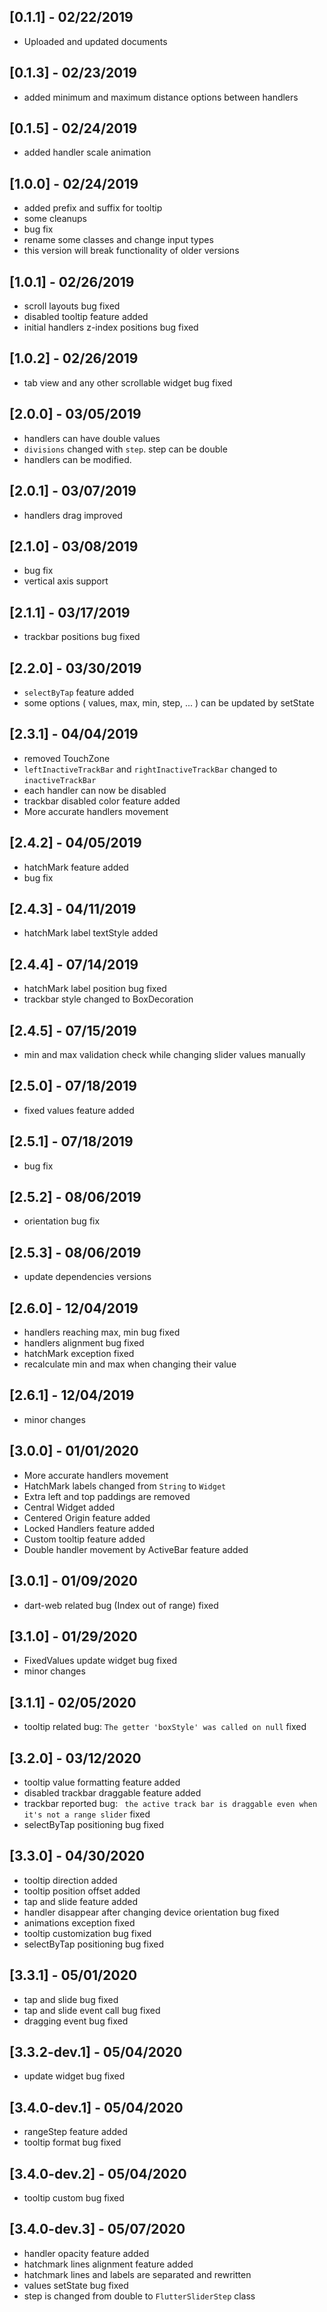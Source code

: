 ## [0.1.1] - 02/22/2019

* Uploaded and updated documents

## [0.1.3] - 02/23/2019

* added minimum and maximum distance options between handlers

## [0.1.5] - 02/24/2019

* added handler scale animation

## [1.0.0] - 02/24/2019

* added prefix and suffix for tooltip
* some cleanups
* bug fix
* rename some classes and change input types
* this version will break functionality of older versions

## [1.0.1] - 02/26/2019

* scroll layouts bug fixed
* disabled tooltip feature added
* initial handlers z-index positions bug fixed

## [1.0.2] - 02/26/2019

* tab view and any other scrollable widget bug fixed

## [2.0.0] - 03/05/2019

* handlers can have double values
* `divisions` changed with `step`. step can be double
* handlers can be modified.

## [2.0.1] - 03/07/2019

* handlers drag improved

## [2.1.0] - 03/08/2019

* bug fix
* vertical axis support

## [2.1.1] - 03/17/2019

* trackbar positions bug fixed

## [2.2.0] - 03/30/2019

* `selectByTap` feature added
* some options ( values, max, min, step, ... ) can be updated by setState

## [2.3.1] - 04/04/2019

* removed TouchZone
* `leftInactiveTrackBar` and `rightInactiveTrackBar` changed to `inactiveTrackBar`
* each handler can now be disabled
* trackbar disabled color feature added
* More accurate handlers movement 

## [2.4.2] - 04/05/2019

* hatchMark feature added
* bug fix

## [2.4.3] - 04/11/2019

* hatchMark label textStyle added

## [2.4.4] - 07/14/2019

* hatchMark label position bug fixed
* trackbar style changed to BoxDecoration

## [2.4.5] - 07/15/2019

*  min and max validation check while changing slider values manually 

## [2.5.0] - 07/18/2019

*  fixed values feature added

## [2.5.1] - 07/18/2019

* bug fix

## [2.5.2] - 08/06/2019

* orientation bug fix

## [2.5.3] - 08/06/2019

* update dependencies versions

## [2.6.0] - 12/04/2019

* handlers reaching max, min bug fixed
* handlers alignment bug fixed
* hatchMark exception fixed
* recalculate min and max when changing their value

## [2.6.1] - 12/04/2019

* minor changes

## [3.0.0] - 01/01/2020

* More accurate handlers movement
* HatchMark labels changed from `String` to `Widget`
* Extra left and top paddings are removed
* Central Widget added
* Centered Origin feature added
* Locked Handlers feature added
* Custom tooltip feature added
* Double handler movement by ActiveBar feature added
 
## [3.0.1] - 01/09/2020

* dart-web related bug (Index out of range) fixed

## [3.1.0] - 01/29/2020

* FixedValues update widget bug fixed
* minor changes

## [3.1.1] - 02/05/2020

* tooltip related bug: `The getter 'boxStyle' was called on null` fixed

## [3.2.0] - 03/12/2020

* tooltip value formatting feature added
* disabled trackbar draggable feature added
* trackbar reported bug: ` the active track bar is draggable even when it's not a range slider` fixed
* selectByTap positioning bug fixed

## [3.3.0] - 04/30/2020

* tooltip direction added
* tooltip position offset added
* tap and slide feature added
* handler disappear after changing device orientation bug fixed
* animations exception fixed 
* tooltip customization bug fixed
* selectByTap positioning bug fixed

## [3.3.1] - 05/01/2020

* tap and slide bug fixed
* tap and slide event call bug fixed
* dragging event bug fixed

## [3.3.2-dev.1] - 05/04/2020

* update widget bug fixed

## [3.4.0-dev.1] - 05/04/2020

* rangeStep feature added
* tooltip format bug fixed

## [3.4.0-dev.2] - 05/04/2020

* tooltip custom bug fixed

## [3.4.0-dev.3] - 05/07/2020

* handler opacity feature added
* hatchmark lines alignment feature added
* hatchmark lines and labels are separated and rewritten
* values setState bug fixed
* step is changed from double to `FlutterSliderStep` class
